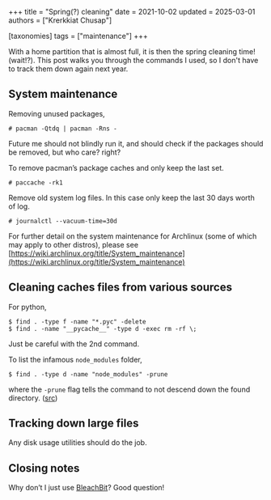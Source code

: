 +++
title = "Spring(?) cleaning"
date = 2021-10-02
updated = 2025-03-01
authors = ["Krerkkiat Chusap"]

[taxonomies]
tags = ["maintenance"]
+++

With a home partition that is almost full, it is then the spring cleaning time! (wait!?). This post walks you through the commands I used, so I don't have to track them down again next year.

## System maintenance

Removing unused packages,

```
# pacman -Qtdq | pacman -Rns -
```

Future me should not blindly run it, and should check if the packages should be removed, but who care? right?

To remove pacman’s package caches and only keep the last set.

```
# paccache -rk1
```

Remove old system log files. In this case only keep the last 30 days worth of log.

```
# journalctl --vacuum-time=30d
```

For further detail on the system maintenance for Archlinux (some of which may apply to other distros), please see [https://wiki.archlinux.org/title/System_maintenance](https://wiki.archlinux.org/title/System_maintenance)

## Cleaning caches files from various sources

For python,

```
$ find . -type f -name "*.pyc" -delete
$ find . -name "__pycache__" -type d -exec rm -rf \;
```

Just be careful with the 2nd command.

To list the infamous `node_modules` folder,

```
$ find . -type d -name "node_modules" -prune
```

where the `-prune` flag tells the command to not descend down the found directory. ([src](https://unix.stackexchange.com/a/24563/467495))

## Tracking down large files

Any disk usage utilities should do the job.

## Closing notes

Why don’t I just use [BleachBit](https://github.com/bleachbit/bleachbit)? Good question!
